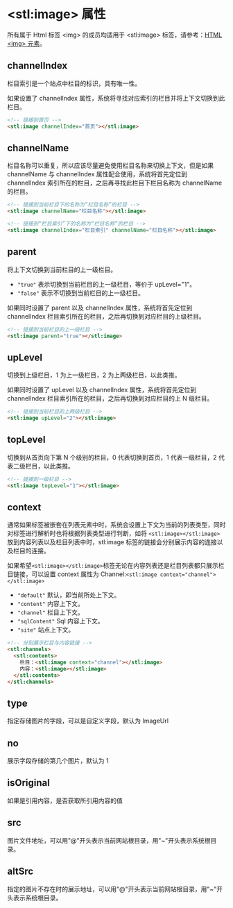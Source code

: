 # &lt;stl:image&gt; 属性

所有属于 Html 标签 &lt;img&gt; 的成员均适用于 &lt;stl:image&gt; 标签，请参考：[HTML &lt;img&gt; 元素](/reference_html/img)。

## channelIndex

栏目索引是一个站点中栏目的标识，具有唯一性。

如果设置了 channelIndex 属性，系统将寻找对应索引的栏目并将上下文切换到此栏目。

```html
<!-- 链接到首页 -->
<stl:image channelIndex="首页"></stl:image>
```

## channelName

栏目名称可以重复，所以应该尽量避免使用栏目名称来切换上下文，但是如果 channelName 与 channelIndex 属性配合使用，系统将首先定位到 channelIndex 索引所在的栏目，之后再寻找此栏目下栏目名称为 channelName 的栏目。

```html
<!-- 链接到当前栏目下的名称为“栏目名称”的栏目 -->
<stl:image channelName="栏目名称"></stl:image>
```

```html
<!-- 链接到“栏目索引”下的名称为“栏目名称”的栏目 -->
<stl:image channelIndex="栏目索引" channelName="栏目名称"></stl:image>
```

## parent

将上下文切换到当前栏目的上一级栏目。

- `"true"` 表示切换到当前栏目的上一级栏目，等价于 upLevel="1"。
- `"false"` 表示不切换到当前栏目的上一级栏目。

如果同时设置了 parent 以及 channelIndex 属性，系统将首先定位到 channelIndex 栏目索引所在的栏目，之后再切换到对应栏目的上级栏目。

```html
<!-- 链接到当前栏目的上一级栏目 -->
<stl:image parent="true"></stl:image>
```

## upLevel

切换到上级栏目，1 为上一级栏目，2 为上两级栏目，以此类推。

如果同时设置了 upLevel 以及 channelIndex 属性，系统将首先定位到 channelIndex 栏目索引所在的栏目，之后再切换到对应栏目的上 N 级栏目。

```html
<!-- 链接到当前栏目的上两级栏目 -->
<stl:image upLevel="2"></stl:image>
```

## topLevel

切换到从首页向下第 N 个级别的栏目，0 代表切换到首页，1 代表一级栏目，2 代表二级栏目，以此类推。

```html
<!-- 链接到一级栏目 -->
<stl:image topLevel="1"></stl:image>
```

## context

通常如果标签被嵌套在列表元素中时，系统会设置上下文为当前的列表类型，同时对标签进行解析时也将根据列表类型进行判断，如将 `<stl:image></stl:image>` 放到内容列表以及栏目列表中时，stl:image 标签的链接会分别展示内容的连接以及栏目的连接。

如果希望`<stl:image></stl:image>`标签无论在内容列表还是栏目列表都只展示栏目链接，可以设置 context 属性为 Channel:`<stl:image context="channel"></stl:image>`

- `"default"` 默认，即当前所处上下文。
- `"content"` 内容上下文。
- `"channel"` 栏目上下文。
- `"sqlContent"` Sql 内容上下文。
- `"site"` 站点上下文。

```html
<!-- 分别展示栏目与内容链接 -->
<stl:channels>
  <stl:contents>
    栏目：<stl:image context="channel"></stl:image>
    内容：<stl:image></stl:image>
  </stl:contents>
</stl:channels>
```

## type

指定存储图片的字段，可以是自定义字段，默认为 ImageUrl

## no

展示字段存储的第几个图片，默认为 1

## isOriginal

如果是引用内容，是否获取所引用内容的值

## src

图片文件地址，可以用"@"开头表示当前网站根目录，用"~"开头表示系统根目录。

## altSrc

指定的图片不存在时的展示地址，可以用"@"开头表示当前网站根目录，用"~"开头表示系统根目录。
